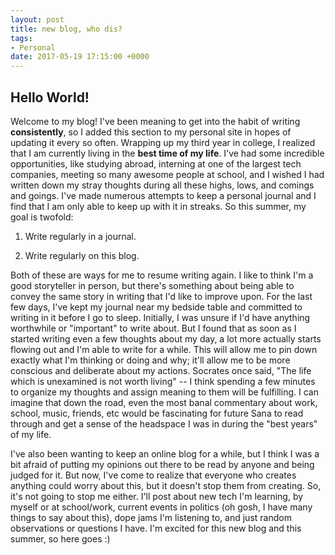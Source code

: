 ```yaml
---
layout: post
title: new blog, who dis?
tags:
- Personal
date: 2017-05-19 17:15:00 +0000
---
```


## Hello World!

Welcome to my blog! I've been meaning to get into the habit of writing **consistently**, so I added this section to my personal site in hopes of updating it every so often. Wrapping up my third year in college, I realized that I am currently living in the **best time of my life**. I've had some incredible opportunities, like studying abroad, interning at one of the largest tech companies, meeting so many awesome people at school, and I wished I had written down my stray thoughts during all these highs, lows, and comings and goings. I've made numerous attempts to keep a personal journal and I find that I am only able to keep up with it in streaks. So this summer, my goal is twofold:

1. Write regularly in a journal.

2. Write regularly on this blog.

Both of these are ways for me to resume writing again. I like to think I'm a good storyteller in person, but there's something about being able to convey the same story in writing that I'd like to improve upon. For the last few days, I've kept my journal near my bedside table and committed to writing in it before I go to sleep. Initially, I was unsure if I'd have anything worthwhile or "important" to write about. But I found that as soon as I started writing even a few thoughts about my day, a lot more actually starts flowing out and I'm able to write for a while. This will allow me to pin down exactly what I'm thinking or doing and why; it'll allow me to be more conscious and deliberate about my actions. Socrates once said, "The life which is unexamined is not worth living" -- I think spending a few minutes to organize my thoughts and assign meaning to them will be fulfilling. I can imagine that down the road, even the most banal commentary about work, school, music, friends, etc would be fascinating for future Sana to read through and get a sense of the headspace I was in during the "best years" of my life.

I've also been wanting to keep an online blog for a while, but I think I was a bit afraid of putting my opinions out there to be read by anyone and being judged for it. But now, I've come to realize that everyone who creates anything could worry about this, but it doesn't stop them from creating. So, it's not going to stop me either. I'll post about new tech I'm learning, by myself or at school/work, current events in politics (oh gosh, I have many things to say about this), dope jams I'm listening to, and just random observations or questions I have. I'm excited for this new blog and this summer, so here goes :)
